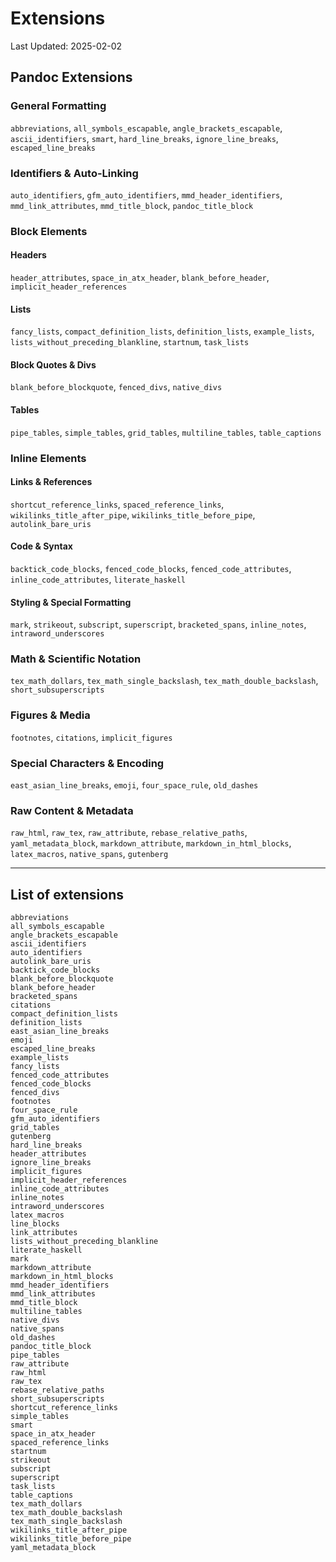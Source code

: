 # Extensions

Last Updated: 2025-02-02

## Pandoc Extensions

### General Formatting

`abbreviations`, `all_symbols_escapable`, `angle_brackets_escapable`, `ascii_identifiers`, `smart`, `hard_line_breaks`, `ignore_line_breaks`, `escaped_line_breaks`

### Identifiers & Auto-Linking

`auto_identifiers`, `gfm_auto_identifiers`, `mmd_header_identifiers`, `mmd_link_attributes`, `mmd_title_block`, `pandoc_title_block`

### Block Elements

#### Headers

`header_attributes`, `space_in_atx_header`, `blank_before_header`, `implicit_header_references`

#### Lists

`fancy_lists`, `compact_definition_lists`, `definition_lists`, `example_lists`, `lists_without_preceding_blankline`, `startnum`, `task_lists`

#### Block Quotes & Divs

`blank_before_blockquote`, `fenced_divs`, `native_divs`

#### Tables

`pipe_tables`, `simple_tables`, `grid_tables`, `multiline_tables`, `table_captions`

### Inline Elements

#### Links & References

`shortcut_reference_links`, `spaced_reference_links`, `wikilinks_title_after_pipe`, `wikilinks_title_before_pipe`, `autolink_bare_uris`

#### Code & Syntax

`backtick_code_blocks`, `fenced_code_blocks`, `fenced_code_attributes`, `inline_code_attributes`, `literate_haskell`

#### Styling & Special Formatting

`mark`, `strikeout`, `subscript`, `superscript`, `bracketed_spans`, `inline_notes`, `intraword_underscores`

### Math & Scientific Notation

`tex_math_dollars`, `tex_math_single_backslash`, `tex_math_double_backslash`, `short_subsuperscripts`

### Figures & Media

`footnotes`, `citations`, `implicit_figures`

### Special Characters & Encoding

`east_asian_line_breaks`, `emoji`, `four_space_rule`, `old_dashes`

### Raw Content & Metadata

`raw_html`, `raw_tex`, `raw_attribute`, `rebase_relative_paths`, `yaml_metadata_block`, `markdown_attribute`, `markdown_in_html_blocks`, `latex_macros`, `native_spans`, `gutenberg`

---

## List of extensions

```
abbreviations
all_symbols_escapable
angle_brackets_escapable
ascii_identifiers
auto_identifiers
autolink_bare_uris
backtick_code_blocks
blank_before_blockquote
blank_before_header
bracketed_spans
citations
compact_definition_lists
definition_lists
east_asian_line_breaks
emoji
escaped_line_breaks
example_lists
fancy_lists
fenced_code_attributes
fenced_code_blocks
fenced_divs
footnotes
four_space_rule
gfm_auto_identifiers
grid_tables
gutenberg
hard_line_breaks
header_attributes
ignore_line_breaks
implicit_figures
implicit_header_references
inline_code_attributes
inline_notes
intraword_underscores
latex_macros
line_blocks
link_attributes
lists_without_preceding_blankline
literate_haskell
mark
markdown_attribute
markdown_in_html_blocks
mmd_header_identifiers
mmd_link_attributes
mmd_title_block
multiline_tables
native_divs
native_spans
old_dashes
pandoc_title_block
pipe_tables
raw_attribute
raw_html
raw_tex
rebase_relative_paths
short_subsuperscripts
shortcut_reference_links
simple_tables
smart
space_in_atx_header
spaced_reference_links
startnum
strikeout
subscript
superscript
task_lists
table_captions
tex_math_dollars
tex_math_double_backslash
tex_math_single_backslash
wikilinks_title_after_pipe
wikilinks_title_before_pipe
yaml_metadata_block

```
